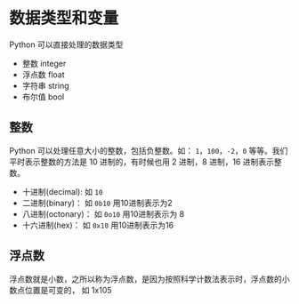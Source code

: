 # 数据类型和变量

Python 可以直接处理的数据类型

- 整数 integer
- 浮点数 float
- 字符串 string
- 布尔值 bool

## 整数

Python 可以处理任意大小的整数，包括负整数。如： `1`，`100`，`-2`，`0` 等等。我们平时表示整数的方法是 10 进制的，有时候也用 2 进制，8 进制，16 进制表示整数。

- 十进制(decimal): 如 `10` 
- 二进制(binary)： 如 `0b10` 用10进制表示为2
- 八进制(octonary)： 如 `0o10` 用10进制表示为 8
- 十六进制(hex)： 如 `0x10` 用10进制表示为16

## 浮点数

浮点数就是小数，之所以称为浮点数，是因为按照科学计数法表示时，浮点数的小数点位置是可变的， 如 1x105


